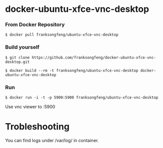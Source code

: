 docker-ubuntu-xfce-vnc-desktop
=========================

### From Docker Repository

``
$ docker pull franksongfeng/ubuntu-xfce-vnc-desktop
``

### Build yourself

``
$ git clone https://github.com/franksongfeng/docker-ubuntu-xfce-vnc-desktop.git
``

``
$ docker build --rm -t franksongfeng/ubuntu-xfce-vnc-desktop docker-ubuntu-xfce-vnc-desktop
``

### Run

``
$ docker run -i -t -p 5900:5900 franksongfeng/ubuntu-xfce-vnc-desktop
``

Use vnc viewer to <YOUR IP>:5900


Trobleshooting
==================
You can find logs under /var/log/ in container.

